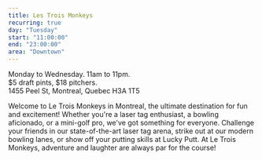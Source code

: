 ```yaml
---
title: Les Trois Monkeys
recurring: true
day: "Tuesday"
start: "11:00:00"
end: "23:00:00"
area: "Downtown"
---
```


Monday to Wednesday. 11am to 11pm.<br>$5 draft pints, $18 pitchers.<br>1455 Peel St, Montreal, Quebec H3A 1T5

<!-- more -->

Welcome to Le Trois Monkeys in Montreal, the ultimate destination for fun and excitement! Whether you're a laser tag enthusiast, a bowling aficionado, or a mini-golf pro, we've got something for everyone. Challenge your friends in our state-of-the-art laser tag arena, strike out at our modern bowling lanes, or show off your putting skills at Lucky Putt. At Le Trois Monkeys, adventure and laughter are always par for the course!
